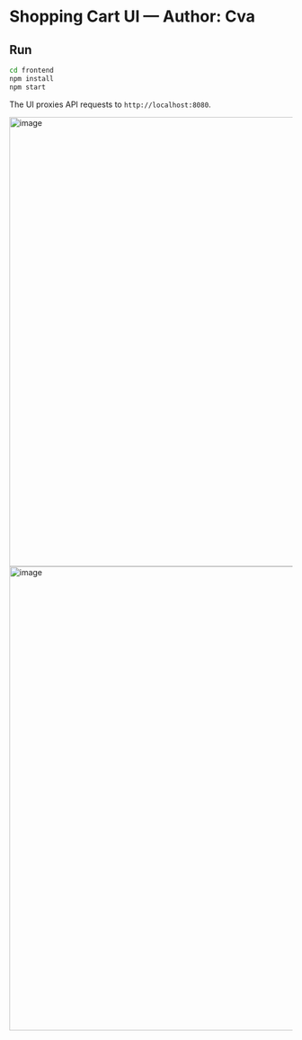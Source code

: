 # Shopping Cart UI — Author: Cva

## Run
```bash
cd frontend
npm install
npm start
```
The UI proxies API requests to `http://localhost:8080`.


<img width="1450" height="800" alt="image" src="https://github.com/user-attachments/assets/b42ee7cf-25ef-484c-8658-ea2e700595ec" />

<img width="1496" height="826" alt="image" src="https://github.com/user-attachments/assets/4b6dca19-9fe8-4edc-8abc-dd7a791b771f" />
